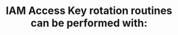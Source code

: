 ---
layout: answer
title: "IAM Access Key rotation routines can be performed with:"
blurb: "<p>Access key rotation is an highly recommended security measure.</p>
<p>Access key rotation is included on the AWS Practitioners exam in the following obj"
quid: 118
---
